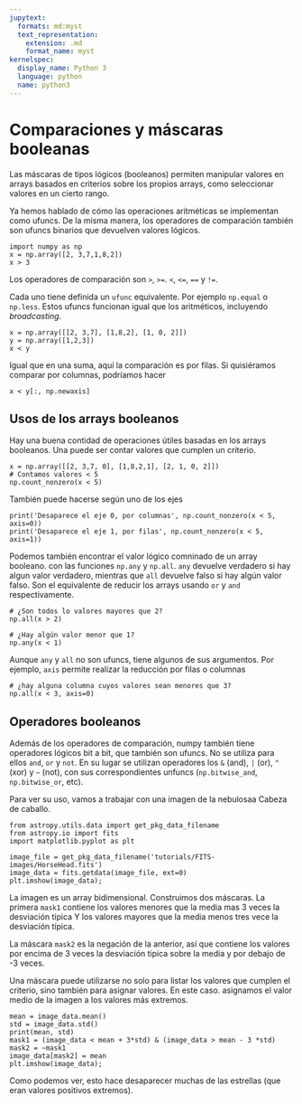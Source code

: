 ```yaml
---
jupytext:
  formats: md:myst
  text_representation:
    extension: .md
    format_name: myst
kernelspec:
  display_name: Python 3
  language: python
  name: python3
---
```


# Comparaciones y máscaras booleanas

Las máscaras de tipos lógicos (booleanos) permiten manipular valores en 
arrays basados en criterios sobre los propios arrays, como seleccionar
valores en un cierto rango.

Ya hemos hablado de cómo las operaciones aritméticas se implementan
como ufuncs. De la misma manera, los operadores de comparación también
son ufuncs binarios que devuelven valores lógicos.

```{code-cell} ipython3
import numpy as np
x = np.array([2, 3,7,1,8,2])
x > 3
```

Los operadores de comparación son `>`, `>=`. `<`, `<=`, `==` y `!=`.

Cada uno tiene definida un `ufunc` equivalente. Por ejemplo `np.equal` 
o `np.less`.
Estos ufuncs funcionan igual que los aritméticos, incluyendo *broadcasting*.

```{code-cell} ipython3
x = np.array([[2, 3,7], [1,8,2], [1, 0, 2]])
y = np.array([1,2,3])
x < y
```

Igual que en una suma, aquí la comparación es por filas. Si quisiéramos comparar
por columnas, podríamos hacer


```{code-cell} ipython3
x < y[:, np.newaxis]
```

## Usos de los arrays booleanos

Hay una buena contidad de operaciones útiles basadas en los arrays booleanos.
Una puede ser contar valores que cumplen un criterio. 

```{code-cell} ipython3
x = np.array([[2, 3,7, 0], [1,8,2,1], [2, 1, 0, 2]])
# Contamos valores < 5
np.count_nonzero(x < 5)
```
También puede hacerse según uno de los ejes

```{code-cell} ipython3
print('Desaparece el eje 0, por columnas', np.count_nonzero(x < 5, axis=0))
print('Desaparece el eje 1, por filas', np.count_nonzero(x < 5, axis=1))
```

Podemos también encontrar el valor lógico comninado de un array booleano.
con las funciones `np.any` y `np.all`. `any` devuelve verdadero si hay
algun valor verdadero, mientras que `all` devuelve falso si hay algún
valor falso. Son el equivalente de reducir los arrays 
usando `or` y `and` respectivamente.

```{code-cell} ipython3
# ¿Son todos lo valores mayores que 2?
np.all(x > 2)
```

```{code-cell} ipython3
# ¿Hay algún valor menor que 1?
np.any(x < 1)
```

Aunque `any` y `all` no son ufuncs, tiene algunos de sus argumentos.
Por ejemplo, `axis` permite realizar la reducción por filas o columnas

```{code-cell} ipython3
# ¿hay alguna columna cuyos valores sean menores que 3?
np.all(x < 3, axis=0)
```

## Operadores booleanos
Además de los operadores de comparación, numpy también tiene
operadores lógicos bit a bit, que también son ufuncs. No se utiliza
para ellos `and`, `or` y `not`. En su lugar se utilizan operadores los 
`&` (and), `|` (or), `^` (xor) y `~` (not), con sus correspondientes unfuncs
(`np.bitwise_and`, `np.bitwise_or`, etc).

Para ver su uso, vamos a trabajar con una imagen de la nebulosaa 
Cabeza de caballo. 

```{code-cell} ipython3
from astropy.utils.data import get_pkg_data_filename
from astropy.io import fits
import matplotlib.pyplot as plt

image_file = get_pkg_data_filename('tutorials/FITS-images/HorseHead.fits')
image_data = fits.getdata(image_file, ext=0)
plt.imshow(image_data);
```
La imagen es un array bidimensional. Construimos dos máscaras. La primera
`mask1` contiene los valores menores que la media mas 3 veces la desviación
típica Y los valores mayores que la media menos tres vece la desviación típica.

La máscara `mask2` es la negación de la anterior, así que contiene
los valores por encima de 3 veces la desviación tipica sobre la media y 
por debajo de -3 veces.

Una máscara puede utilizarse no solo para listar los valores que cumplen el
criterio, sino también para asignar valores. En este caso. asignamos el valor
medio de la imagen a los valores más extremos. 

```{code-cell} ipython3
mean = image_data.mean()
std = image_data.std()
print(mean, std)
mask1 = (image_data < mean + 3*std) & (image_data > mean - 3 *std)
mask2 = ~mask1
image_data[mask2] = mean
plt.imshow(image_data);
```
Como podemos ver, esto hace desaparecer muchas de las estrellas (que 
eran valores positivos extremos).


